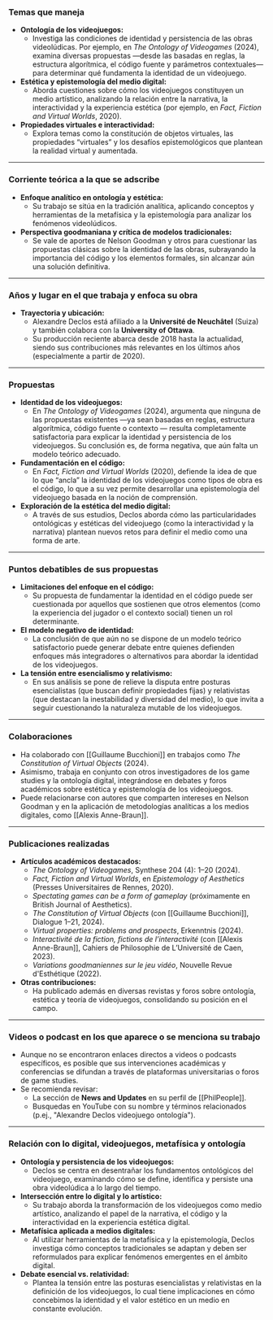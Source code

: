 ### Temas que maneja

- **Ontología de los videojuegos:**
    - Investiga las condiciones de identidad y persistencia de las obras videolúdicas. Por ejemplo, en _The Ontology of Videogames_ (2024), examina diversas propuestas —desde las basadas en reglas, la estructura algorítmica, el código fuente y parámetros contextuales— para determinar qué fundamenta la identidad de un videojuego.
- **Estética y epistemología del medio digital:**
    - Aborda cuestiones sobre cómo los videojuegos constituyen un medio artístico, analizando la relación entre la narrativa, la interactividad y la experiencia estética (por ejemplo, en _Fact, Fiction and Virtual Worlds_, 2020).
- **Propiedades virtuales e interactividad:**
    - Explora temas como la constitución de objetos virtuales, las propiedades “virtuales” y los desafíos epistemológicos que plantean la realidad virtual y aumentada.

---

### Corriente teórica a la que se adscribe

- **Enfoque analítico en ontología y estética:**
    - Su trabajo se sitúa en la tradición analítica, aplicando conceptos y herramientas de la metafísica y la epistemología para analizar los fenómenos videolúdicos.
- **Perspectiva goodmaniana y crítica de modelos tradicionales:**
    - Se vale de aportes de Nelson Goodman y otros para cuestionar las propuestas clásicas sobre la identidad de las obras, subrayando la importancia del código y los elementos formales, sin alcanzar aún una solución definitiva.

---

### Años y lugar en el que trabaja y enfoca su obra

- **Trayectoria y ubicación:**
    - Alexandre Declos está afiliado a la **Université de Neuchâtel** (Suiza) y también colabora con la **University of Ottawa**.
    - Su producción reciente abarca desde 2018 hasta la actualidad, siendo sus contribuciones más relevantes en los últimos años (especialmente a partir de 2020).

---

### Propuestas

- **Identidad de los videojuegos:**
    - En _The Ontology of Videogames_ (2024), argumenta que ninguna de las propuestas existentes —ya sean basadas en reglas, estructura algorítmica, código fuente o contexto — resulta completamente satisfactoria para explicar la identidad y persistencia de los videojuegos. Su conclusión es, de forma negativa, que aún falta un modelo teórico adecuado.
- **Fundamentación en el código:**
    - En _Fact, Fiction and Virtual Worlds_ (2020), defiende la idea de que lo que “ancla” la identidad de los videojuegos como tipos de obra es el código, lo que a su vez permite desarrollar una epistemología del videojuego basada en la noción de comprensión.
- **Exploración de la estética del medio digital:**
    - A través de sus estudios, Declos aborda cómo las particularidades ontológicas y estéticas del videojuego (como la interactividad y la narrativa) plantean nuevos retos para definir el medio como una forma de arte.

---

### Puntos debatibles de sus propuestas

- **Limitaciones del enfoque en el código:**
    - Su propuesta de fundamentar la identidad en el código puede ser cuestionada por aquellos que sostienen que otros elementos (como la experiencia del jugador o el contexto social) tienen un rol determinante.
- **El modelo negativo de identidad:**
    - La conclusión de que aún no se dispone de un modelo teórico satisfactorio puede generar debate entre quienes defienden enfoques más integradores o alternativos para abordar la identidad de los videojuegos.
- **La tensión entre esencialismo y relativismo:**
    - En sus análisis se pone de relieve la disputa entre posturas esencialistas (que buscan definir propiedades fijas) y relativistas (que destacan la inestabilidad y diversidad del medio), lo que invita a seguir cuestionando la naturaleza mutable de los videojuegos.

---

### Colaboraciones

- Ha colaborado con [[Guillaume Bucchioni]] en trabajos como _The Constitution of Virtual Objects_ (2024).
- Asimismo, trabaja en conjunto con otros investigadores de los game studies y la ontología digital, integrándose en debates y foros académicos sobre estética y epistemología de los videojuegos.
- Puede relacionarse con autores que comparten intereses en Nelson Goodman y en la aplicación de metodologías analíticas a los medios digitales, como [[Alexis Anne-Braun]].

---

### Publicaciones realizadas

- **Artículos académicos destacados:**
    - _The Ontology of Videogames_, Synthese 204 (4): 1–20 (2024).
    - _Fact, Fiction and Virtual Worlds_, en _Epistemology of Aesthetics_ (Presses Universitaires de Rennes, 2020).
    - _Spectating games can be a form of gameplay_ (próximamente en British Journal of Aesthetics).
    - _The Constitution of Virtual Objects_ (con [[Guillaume Bucchioni]], Dialogue 1–21, 2024).
    - _Virtual properties: problems and prospects_, Erkenntnis (2024).
    - _Interactivité de la fiction, fictions de l’interactivité_ (con [[Alexis Anne-Braun]], Cahiers de Philosophie de L’Université de Caen, 2023).
    - _Variations goodmaniennes sur le jeu vidéo_, Nouvelle Revue d'Esthétique (2022).
- **Otras contribuciones:**
    - Ha publicado además en diversas revistas y foros sobre ontología, estética y teoría de videojuegos, consolidando su posición en el campo.

---

### Videos o podcast en los que aparece o se menciona su trabajo

- Aunque no se encontraron enlaces directos a videos o podcasts específicos, es posible que sus intervenciones académicas y conferencias se difundan a través de plataformas universitarias o foros de game studies.
- Se recomienda revisar:
    - La sección de **News and Updates** en su perfil de [[PhilPeople]].
    - Busquedas en YouTube con su nombre y términos relacionados (p.ej., "Alexandre Declos videojuego ontología").

---

### Relación con lo digital, videojuegos, metafísica y ontología

- **Ontología y persistencia de los videojuegos:**
    - Declos se centra en desentrañar los fundamentos ontológicos del videojuego, examinando cómo se define, identifica y persiste una obra videolúdica a lo largo del tiempo.
- **Intersección entre lo digital y lo artístico:**
    - Su trabajo aborda la transformación de los videojuegos como medio artístico, analizando el papel de la narrativa, el código y la interactividad en la experiencia estética digital.
- **Metafísica aplicada a medios digitales:**
    - Al utilizar herramientas de la metafísica y la epistemología, Declos investiga cómo conceptos tradicionales se adaptan y deben ser reformulados para explicar fenómenos emergentes en el ámbito digital.
- **Debate esencial vs. relatividad:**
    - Plantea la tensión entre las posturas esencialistas y relativistas en la definición de los videojuegos, lo cual tiene implicaciones en cómo concebimos la identidad y el valor estético en un medio en constante evolución.